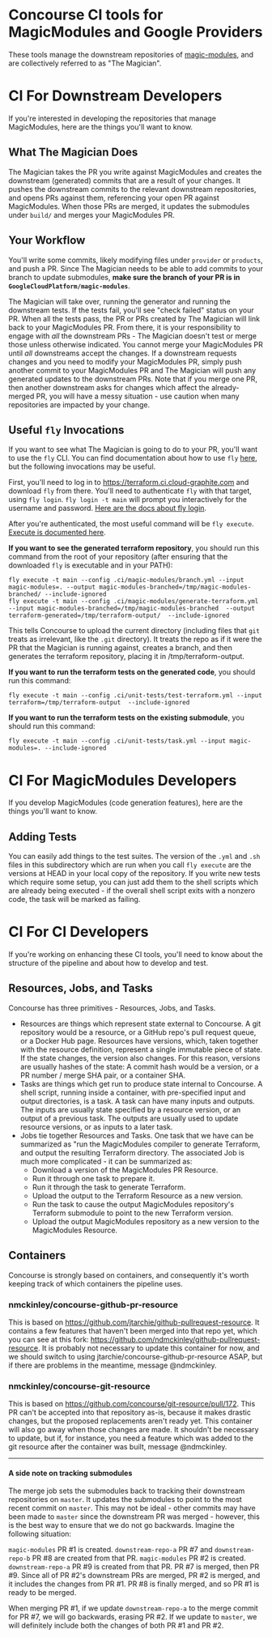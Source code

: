 Concourse CI tools for MagicModules and Google Providers
===

These tools manage the downstream repositories of [magic-modules](https://github.com/GoogleCloudPlatform/magic-modules), and are collectively referred to as "The Magician".

# CI For Downstream Developers
If you're interested in developing the repositories that manage MagicModules, here are the things you'll want to know.

## What The Magician Does
The Magician takes the PR you write against MagicModules and creates the downstream (generated) commits that are a result of your changes.  It pushes the downstream commits to the relevant downstream repositories, and opens PRs against them, referencing your open PR against MagicModules.  When those PRs are merged, it updates the submodules under `build/` and merges your MagicModules PR.

## Your Workflow

You'll write some commits, likely modifying files under `provider` or `products`, and push a PR.  Since The Magician needs to be able to add commits to your branch to update submodules, **make sure the branch of your PR is in `GoogleCloudPlatform/magic-modules`**.

The Magician will take over, running the generator and running the downstream tests.  If the tests fail, you'll see "check failed" status on your PR<!--TODO(@ndmckinley) - better reporting and logs of test failures.-->.  When all the tests pass, the PR or PRs created by The Magician will link back to your MagicModules PR.  From there, it is your responsibility to engage with *all* the downstream PRs - The Magician doesn't test or merge those unless otherwise indicated.  You cannot merge your MagicModules PR until *all* downstreams accept the changes.  If a downstream requests changes and you need to modify your MagicModules PR, simply push another commit to your MagicModules PR and The Magician will push any generated updates to the downstream PRs.  Note that if you merge one PR, then another downstream asks for changes which affect the already-merged PR, you will have a messy situation - use caution when many repositories are impacted by your change.

## Useful `fly` Invocations

If you want to see what The Magician is going to do to your PR, you'll want to use the `fly` CLI.  You can find documentation about how to use `fly` [here](https://concourse-ci.org/fly.html), but the following invocations may be useful.

First, you'll need to log in to https://terraform.ci.cloud-graphite.com and download `fly` from there.  You'll need to authenticate `fly` with that target, using `fly login`.  `fly login -t main` will prompt you interactively for the username and password.  [Here are the docs about fly login](https://concourse-ci.org/fly.html#fly-login).

After you're authenticated, the most useful command will be `fly execute`.  [Execute is documented here](https://concourse-ci.org/running-tasks.html).

**If you want to see the generated terraform repository**, you should run this command from the root of your repository (after ensuring that the downloaded `fly` is executable and in your PATH):

<!--TODO(ndmckinley) Make these commands resilient to missing files and require no setup.-->

```
fly execute -t main --config .ci/magic-modules/branch.yml --input magic-modules=. --output magic-modules-branched=/tmp/magic-modules-branched/ --include-ignored
fly execute -t main --config .ci/magic-modules/generate-terraform.yml --input magic-modules-branched=/tmp/magic-modules-branched  --output terraform-generated=/tmp/terraform-output/  --include-ignored
```

This tells Concourse to upload the current directory (including files that `git` treats as irrelevant, like the `.git` directory).  It treats the repo as if it were the PR that the Magician is running against, creates a branch, and then generates the terraform repository, placing it in /tmp/terraform-output.

**If you want to run the terraform tests on the generated code**, you should run this command:

```
fly execute -t main --config .ci/unit-tests/test-terraform.yml --input terraform=/tmp/terraform-output  --include-ignored
```

**If you want to run the terraform tests on the existing submodule**, you should run this command:

```
fly execute -t main --config .ci/unit-tests/task.yml --input magic-modules=. --include-ignored
```

# CI For MagicModules Developers
If you develop MagicModules (code generation features), here are the things you'll want to know.

## Adding Tests
You can easily add things to the test suites.  The version of the `.yml` and `.sh` files in this subdirectory which are run when you call `fly execute` are the versions at HEAD in your local copy of the repository.  If you write new tests which require some setup, you can just add them to the shell scripts which are already being executed - if the overall shell script exits with a nonzero code, the task will be marked as failing.

# CI For CI Developers
If you're working on enhancing these CI tools, you'll need to know about the structure of the pipeline and about how to develop and test.

## Resources, Jobs, and Tasks
Concourse has three primitives - Resources, Jobs, and Tasks.

* Resources are things which represent state external to Concourse.  A git repository would be a resource, or a GitHub repo's pull request queue, or a Docker Hub page.  Resources have versions, which, taken together with the resource definition, represent a single immutable piece of state.  If the state changes, the version also changes.  For this reason, versions are usually hashes of the state: A commit hash would be a version, or a PR number / merge SHA pair, or a container SHA.
* Tasks are things which get run to produce state internal to Concourse.  A shell script, running inside a container, with pre-specified input and output directories, is a task.  A task can have many inputs and outputs.  The inputs are usually state specified by a resource version, or an output of a previous task.  The outputs are usually used to update resource versions, or as inputs to a later task.
* Jobs tie together Resources and Tasks.  One task that we have can be summarized as "run the MagicModules compiler to generate Terraform, and output the resulting Terraform directory.  The associated Job is much more complicated - it can be summarized as:
  * Download a version of the MagicModules PR Resource.
  * Run it through one task to prepare it.
  * Run it through the task to generate Terraform.
  * Upload the output to the Terraform Resource as a new version.
  * Run the task to cause the output MagicModules repository's Terraform submodule to point to the new Terraform version.
  * Upload the output MagicModules repository as a new version to the MagicModules Resource.

## Containers

Concourse is strongly based on containers, and consequently it's worth keeping track of which containers the pipeline uses.

### nmckinley/concourse-github-pr-resource
This is based on https://github.com/jtarchie/github-pullrequest-resource.  It contains a few features that haven't been merged into that repo yet, which you can see at this fork: https://github.com/ndmckinley/github-pullrequest-resource.  It is probably not necessary to update this container for now, and we should switch to using jtarchie/concourse-github-pr-resource ASAP, but if there are problems in the meantime, message @ndmckinley.

### nmckinley/concourse-git-resource
This is based on https://github.com/concourse/git-resource/pull/172.  This PR can't be accepted into that repository as-is, because it makes drastic changes, but the proposed replacements aren't ready yet.  This container will also go away when those changes are made.  It shouldn't be necessary to update, but if, for instance, you need a feature which was added to the git resource after the container was built, message @ndmckinley.

-------

#### A side note on tracking submodules
The merge job sets the submodules back to tracking their downstream repositories on `master`.  It updates the submodules to point to the most recent commit on `master`.  This may not be ideal - other commits may have been made to `master` since the downstream PR was merged - however, this is the best way to ensure that we do not go backwards.  Imagine the following situation:

`magic-modules` PR #1 is created.  `downstream-repo-a` PR #7 and `downstream-repo-b` PR #8 are created from that PR.  `magic-modules` PR #2 is created.  `downstream-repo-a` PR #9 is created from that PR.  PR #7 is merged, then PR #9.  Since all of PR #2's downstream PRs are merged, PR #2 is merged, and it includes the changes from PR #1.  PR #8 is finally merged, and so PR #1 is ready to be merged.

When merging PR #1, if we update `downstream-repo-a` to the merge commit for PR #7, we will go backwards, erasing PR #2.  If we update to `master`, we will definitely include both the changes of both PR #1 and PR #2.
